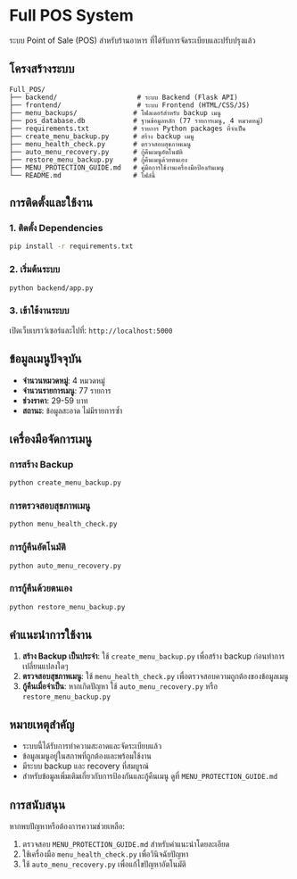 # Full POS System

ระบบ Point of Sale (POS) สำหรับร้านอาหาร ที่ได้รับการจัดระเบียบและปรับปรุงแล้ว

## โครงสร้างระบบ

```
Full_POS/
├── backend/                    # ระบบ Backend (Flask API)
├── frontend/                   # ระบบ Frontend (HTML/CSS/JS)
├── menu_backups/              # โฟลเดอร์สำหรับ backup เมนู
├── pos_database.db            # ฐานข้อมูลหลัก (77 รายการเมนู, 4 หมวดหมู่)
├── requirements.txt           # รายการ Python packages ที่จำเป็น
├── create_menu_backup.py      # สร้าง backup เมนู
├── menu_health_check.py       # ตรวจสอบสุขภาพเมนู
├── auto_menu_recovery.py      # กู้คืนเมนูอัตโนมัติ
├── restore_menu_backup.py     # กู้คืนเมนูด้วยตนเอง
├── MENU_PROTECTION_GUIDE.md   # คู่มือการใช้งานเครื่องมือป้องกันเมนู
└── README.md                  # ไฟล์นี้
```

## การติดตั้งและใช้งาน

### 1. ติดตั้ง Dependencies
```bash
pip install -r requirements.txt
```

### 2. เริ่มต้นระบบ
```bash
python backend/app.py
```

### 3. เข้าใช้งานระบบ
เปิดเว็บเบราว์เซอร์และไปที่: `http://localhost:5000`

## ข้อมูลเมนูปัจจุบัน

- **จำนวนหมวดหมู่**: 4 หมวดหมู่
- **จำนวนรายการเมนู**: 77 รายการ
- **ช่วงราคา**: 29-59 บาท
- **สถานะ**: ข้อมูลสะอาด ไม่มีรายการซ้ำ

## เครื่องมือจัดการเมนู

### การสร้าง Backup
```bash
python create_menu_backup.py
```

### การตรวจสอบสุขภาพเมนู
```bash
python menu_health_check.py
```

### การกู้คืนอัตโนมัติ
```bash
python auto_menu_recovery.py
```

### การกู้คืนด้วยตนเอง
```bash
python restore_menu_backup.py
```

## คำแนะนำการใช้งาน

1. **สร้าง Backup เป็นประจำ**: ใช้ `create_menu_backup.py` เพื่อสร้าง backup ก่อนทำการเปลี่ยนแปลงใดๆ
2. **ตรวจสอบสุขภาพเมนู**: ใช้ `menu_health_check.py` เพื่อตรวจสอบความถูกต้องของข้อมูลเมนู
3. **กู้คืนเมื่อจำเป็น**: หากเกิดปัญหา ใช้ `auto_menu_recovery.py` หรือ `restore_menu_backup.py`

## หมายเหตุสำคัญ

- ระบบนี้ได้รับการทำความสะอาดและจัดระเบียบแล้ว
- ข้อมูลเมนูอยู่ในสภาพที่ถูกต้องและพร้อมใช้งาน
- มีระบบ backup และ recovery ที่สมบูรณ์
- สำหรับข้อมูลเพิ่มเติมเกี่ยวกับการป้องกันและกู้คืนเมนู ดูที่ `MENU_PROTECTION_GUIDE.md`

## การสนับสนุน

หากพบปัญหาหรือต้องการความช่วยเหลือ:
1. ตรวจสอบ `MENU_PROTECTION_GUIDE.md` สำหรับคำแนะนำโดยละเอียด
2. ใช้เครื่องมือ `menu_health_check.py` เพื่อวินิจฉัยปัญหา
3. ใช้ `auto_menu_recovery.py` เพื่อแก้ไขปัญหาอัตโนมัติ